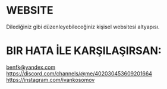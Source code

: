 # WEBSITE
Dilediğiniz gibi düzenleyebileceğiniz kişisel websitesi altyapısı.

# BIR HATA İLE KARŞILAŞIRSAN:

benfk@yandex.com
https://discord.com/channels/@me/402030453609201664
https://instagram.com/ivankosomov
